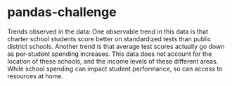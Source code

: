 # pandas-challenge
Trends observed in the data:
One observable trend in this data is that charter school students score better on standardized tests than public district schools. Another trend is that average test scores actually go down as per-student spending increases. This data does not account for the location of these schools, and the income levels of these different areas. While school spending can impact student performance, so can access to resources at home. 
